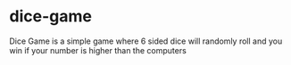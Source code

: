 # dice-game
Dice Game is a simple game where 6 sided dice will randomly roll and you win if your number is higher than the computers
